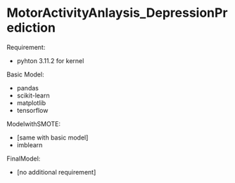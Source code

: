 # MotorActivityAnlaysis_DepressionPrediction

Requirement:
- pyhton 3.11.2 for kernel

Basic Model:
- pandas
- scikit-learn
- matplotlib
- tensorflow

ModelwithSMOTE:
- [same with basic model]
- imblearn

FinalModel:
- [no additional requirement]
